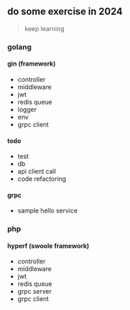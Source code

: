 ## do some exercise in 2024

> keep learning

### golang

#### gin (framework)

- controller
- middleware
- jwt
- redis queue
- logger
- env
- grpc client

#### todo

- test
- db
- api client call
- code refactoring

#### grpc

- sample hello service

### php

#### hyperf (swoole framework)

- controller
- middleware
- jwt
- redis queue
- grpc server
- grpc client

